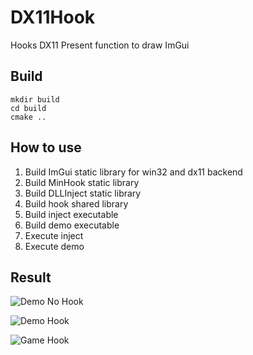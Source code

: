 # DX11Hook
Hooks DX11 Present function to draw ImGui

## Build

```
mkdir build
cd build
cmake ..
```

## How to use

1. Build ImGui static library for win32 and dx11 backend 
2. Build MinHook static library
3. Build DLLInject static library
4. Build hook shared library
5. Build inject executable
6. Build demo executable
7. Execute inject
8. Execute demo

## Result

![Demo No Hook](https://github.com/styinx/DLLInject/blob/master/demo_nohook.png)

![Demo Hook](https://github.com/styinx/DLLInject/blob/master/demo_hook.png)

![Game Hook](https://github.com/styinx/DLLInject/blob/master/game_hook.png)
